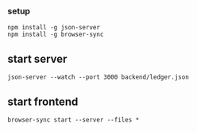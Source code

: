 ### setup
    npm install -g json-server
    npm install -g browser-sync

## start server
    json-server --watch --port 3000 backend/ledger.json

## start frontend
    browser-sync start --server --files *
